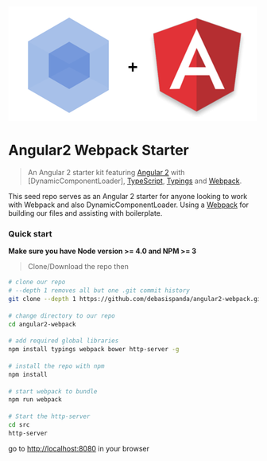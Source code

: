 [![Webpack and Angular 2](https://github.com/debasispanda/angular2-webpack/blob/master/src/images/angular2-webpack.png)](#)

# Angular2 Webpack Starter


> An Angular 2 starter kit featuring [Angular 2](https://angular.io) with [DynamicComponentLoader], [TypeScript](http://www.typescriptlang.org/), [Typings](https://github.com/typings/typings) and [Webpack](http://webpack.github.io/).

This seed repo serves as an Angular 2 starter for anyone looking to work with Webpack and also DynamicComponentLoader. Using a [Webpack](http://webpack.github.io/) for building our files and assisting with boilerplate.

### Quick start
**Make sure you have Node version >= 4.0 and NPM >= 3**
> Clone/Download the repo then 

```bash
# clone our repo
# --depth 1 removes all but one .git commit history
git clone --depth 1 https://github.com/debasispanda/angular2-webpack.git

# change directory to our repo
cd angular2-webpack

# add required global libraries
npm install typings webpack bower http-server -g

# install the repo with npm
npm install

# start webpack to bundle
npm run webpack

# Start the http-server
cd src
http-server

```
go to [http://localhost:8080](http://localhost:8080) in your browser

